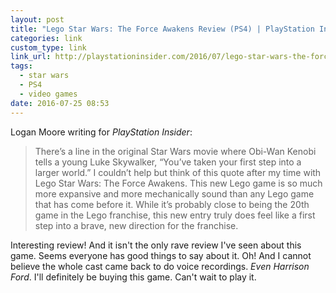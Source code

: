 ```yaml
---
layout: post
title: "Lego Star Wars: The Force Awakens Review (PS4) | PlayStation Insider"
categories: link
custom_type: link
link_url: http://playstationinsider.com/2016/07/lego-star-wars-the-force-awakens-review-ps4/
tags:
  - star wars
  - PS4
  - video games
date: 2016-07-25 08:53
---
```

Logan Moore writing for *PlayStation Insider*:

> There’s a line in the original Star Wars movie where Obi-Wan Kenobi tells a young Luke Skywalker, “You’ve taken your first step into a larger world.” I couldn’t help but think of this quote after my time with Lego Star Wars: The Force Awakens. This new Lego game is so much more expansive and more mechanically sound than any Lego game that has come before it. While it’s probably close to being the 20th game in the Lego franchise, this new entry truly does feel like a first step into a brave, new direction for the franchise.

Interesting review! And it isn't the only rave review I've seen about this game. Seems everyone has good things to say about it. Oh! And I cannot believe the whole cast came back to do voice recordings. *Even Harrison Ford*. I'll definitely be buying this game. Can't wait to play it.
